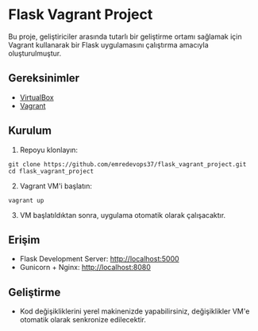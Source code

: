 # Flask Vagrant Project

Bu proje, geliştiriciler arasında tutarlı bir geliştirme ortamı sağlamak için Vagrant kullanarak bir Flask uygulamasını çalıştırma amacıyla oluşturulmuştur.

## Gereksinimler

- [VirtualBox](https://www.virtualbox.org/)
- [Vagrant](https://www.vagrantup.com/)

## Kurulum

1. Repoyu klonlayın:
```
git clone https://github.com/emredevops37/flask_vagrant_project.git
cd flask_vagrant_project
```
2. Vagrant VM'i başlatın:
```
vagrant up
```
3. VM başlatıldıktan sonra, uygulama otomatik olarak çalışacaktır.

## Erişim

- Flask Development Server: [http://localhost:5000](http://localhost:5000)
- Gunicorn + Nginx: [http://localhost:8080](http://localhost:8080)

## Geliştirme

- Kod değişikliklerini yerel makinenizde yapabilirsiniz, değişiklikler VM'e otomatik olarak senkronize edilecektir.